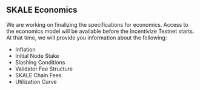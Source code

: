 
## SKALE Economics  

We are working on finalizing the specifications for economics. Access to the economics model will be available before the Incentivize Testnet starts. At that time, we will provide you information about the following:  

-   Inflation
-   Initial Node Stake
-   Slashing Conditions
-   Validator Fee Structure
-   SKALE Chain Fees
-   Utilization Curve